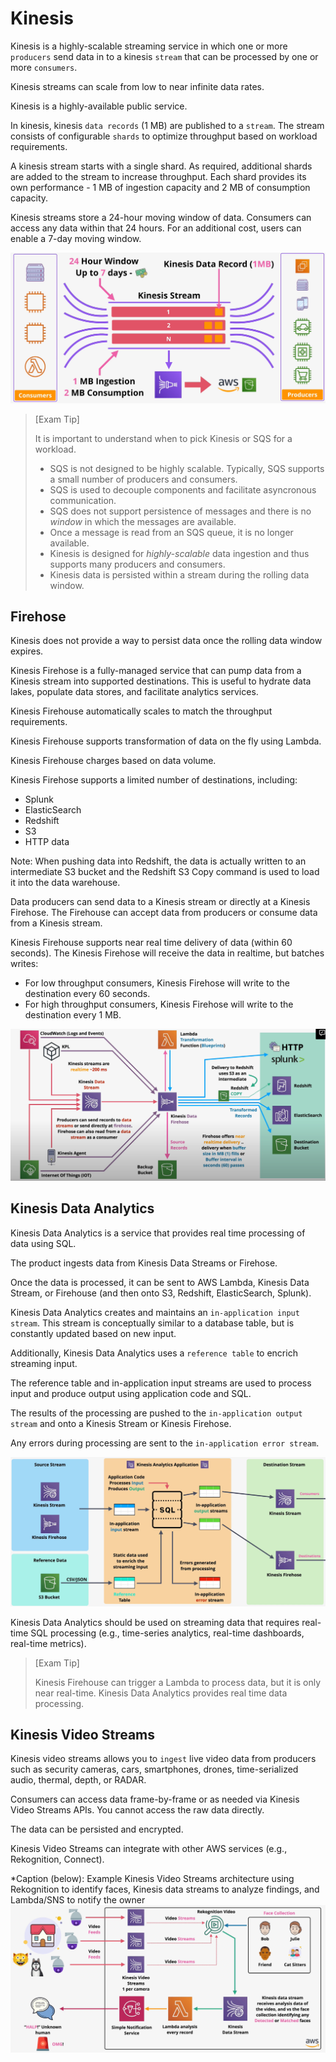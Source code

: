 # Kinesis

Kinesis is a highly-scalable streaming service in which one or more `producers` send data in to a kinesis `stream` that can be processed by one or more `consumers`.

Kinesis streams can scale from low to near infinite data rates.

Kinesis is a highly-available public service.

In kinesis, kinesis `data records` (1 MB) are published to a `stream`. The stream consists of configurable `shards` to optimize throughput based on workload requirements.

A kinesis stream starts with a single shard. As required, additional shards are added to the stream to increase throughput. Each shard provides its own performance - 1 MB of ingestion capacity and 2 MB of consumption capacity.

Kinesis streams store a 24-hour moving window of data. Consumers can access any data within that 24 hours. For an additional cost, users can enable a 7-day moving window.

![Kinesis](../static/images/kinesis_arch.png)

> [Exam Tip]
>
> It is important to understand when to pick Kinesis or SQS for a workload.
> - SQS is not designed to be highly scalable. Typically, SQS supports a small number of producers and consumers.
> - SQS is used to decouple components and facilitate asyncronous communication.
> - SQS does not support persistence of messages and there is no *window* in which the messages are available.
> - Once a message is read from an SQS queue, it is no longer available.
> - Kinesis is designed for *highly-scalable* data ingestion and thus supports many producers and consumers.
> - Kinesis data is persisted within a stream during the rolling data window.

## Firehose

Kinesis does not provide a way to persist data once the rolling data window expires.

Kinesis Firehose is a fully-managed service that can pump data from a Kinesis stream into supported destinations. This is useful to hydrate data lakes, populate data stores, and facilitate analytics services.

Kinesis Firehouse automatically scales to match the throughput requirements.

Kinesis Firehouse supports transformation of data on the fly using Lambda.

Kinesis Firehouse charges based on data volume.

Kinesis Firehose supports a limited number of destinations, including:
- Splunk
- ElasticSearch
- Redshift
- S3
- HTTP data

Note: When pushing data into Redshift, the data is actually written to an intermediate S3 bucket and the Redshift S3 Copy command is used to load it into the data warehouse.

Data producers can send data to a Kinesis stream or directly at a Kinesis Firehose. The Firehouse can accept data from producers or consume data from a Kinesis stream.

Kinesis Firehouse supports near real time delivery of data (within 60 seconds). The Kinesis Firehose will receive the data in realtime, but batches writes:
- For low throughput consumers, Kinesis Firehose will write to the destination every 60 seconds.
- For high throughput consumers, Kinesis Firehose will write to the destination every 1 MB.

![Kinesis Firehose](../static/images/kinesis_firehose.png)

## Kinesis Data Analytics

Kinesis Data Analytics is a service that provides real time processing of data using SQL.

The product ingests data from Kinesis Data Streams or Firehose.

Once the data is processed, it can be sent to AWS Lambda, Kinesis Data Stream, or Firehouse (and then onto S3, Redshift, ElasticSearch, Splunk).

Kinesis Data Analytics creates and maintains an `in-application input stream`. This stream is conceptually similar to a database table, but is constantly updated based on new input.

Additionally, Kinesis Data Analytics uses a `reference table` to encrich streaming input.

The reference table and in-application input streams are used to process input and produce output using application code and SQL.

The results of the processing are pushed to the `in-application output stream` and onto a Kinesis Stream or Kinesis Firehose.

Any errors during processing are sent to the `in-application error stream`.

![Kinesis Data Analytics](../static/images/kinesis_analytics.png)

Kinesis Data Analytics should be used on streaming data that requires real-time SQL processing (e.g., time-series analytics, real-time dashboards, real-time metrics).

> [Exam Tip]
>
> Kinesis Firehouse can trigger a Lambda to process data, but it is only near real-time. Kinesis Data Analytics provides real time data processing.

## Kinesis Video Streams

Kinesis video streams allows you to `ingest` live video data from producers such as security cameras, cars, smartphones, drones, time-serialized audio, thermal, depth, or RADAR.

Consumers can access data frame-by-frame or as needed via Kinesis Video Streams APIs. You cannot access the raw data directly.

The data can be persisted and encrypted.

Kinesis Video Streams can integrate with other AWS services (e.g., Rekognition, Connect).

*Caption (below): Example Kinesis Video Streams architecture using Rekognition to identify faces, Kinesis data streams to analyze findings, and Lambda/SNS to notify the owner
![Kinesis Video Streams](../static/images/kinesis_videostreams.png)